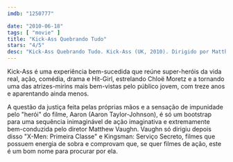 ```yaml
---
imdb: "1250777"

date: "2010-06-18"
tags: [ "movie" ]
title: "Kick-Ass Quebrando Tudo"
stars: "4/5"
desc: "Kick-Ass Quebrando Tudo. Kick-Ass (UK, 2010). Dirigido por Matthew Vaughn. Escrito por Jane Goldman, Matthew Vaughn, Mark Millar, John Romita Jr. Com Aaron Taylor-Johnson, Garrett M. Brown, Evan Peters, Deborah Twiss, Lyndsy Fonseca, Sophie Wu, Elizabeth McGovern, Christopher Mintz-Plasse, Stu 'Large' Riley."
---
```

Kick-Ass é uma experiência bem-sucedida que reúne super-heróis da vida real, ação, comédia, drama e Hit-Girl, estrelando Chloë Moretz e a tornando uma das atrizes-mirins mais bem-vistas pelo público jovem, com treze anos e aparentando ainda menos.

A questão da justiça feita pelas próprias mãos e a sensação de impunidade pelo "herói" do filme, Aaron (Aaron Taylor-Johnson), é só um bootstrap para uma sequência inimaginável de ação imaginativa e extremamente bem-conduzida pelo diretor Matthew Vaughn. Vaughn só dirigiu depois disso "X-Men: Primeira Classe" e Kingsman: Serviço Secreto, filmes que possuem energia de sobra e comprovam que, se quer filmes de ação, este é um bom nome para procurar por ela.
